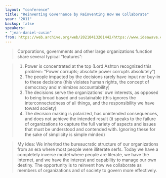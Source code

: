 ```yaml
---
layout: "conference"
title: "Reinventing Governance by Reinventing How We Collaborate"
year: "2011"
backup: false
speakers:
- "jean-daniel-cusin"
from: https://web.archive.org/web/20210413201442/https://www.ideawave.ca/2011-conference/reinventing-governance-by-reinventing-how-we-collaborate
---
```


> Corporations, governments and other large organizations function share several
typical “features”:  

> 1. Power is concentrated at the top (Lord Ashton recognized this problem:
“Power corrupts; absolute power corrupts absolutely”)  
> 2. The people impacted by the decisions rarely have input nor buy-in to these
decisions (this violates human rights, the concept of democracy and minimizes
accountability)  
> 3. The decisions serve the organizations’ own interests, as opposed to being
broad based and sustainable (this ignores the interconnectedness of all
things, and the responsibility we have toward society)  
> 4. The decision making is polarized, has unintended consequences, and does
not achieve the intended result (it speaks to the failure of organizations to
capture the full variety of aspects and issues that must be understood and
contended with. Ignoring these for the sake of simplicity is simple minded)

> My idea: We inherited the bureaucratic structure of our organizations from an
era where most people were illiterate serfs. Today we have a completely
inverse model where people are literate, we have the Internet, and we have the
interest and capability to manage our own destiny. The opportunity is to
reinvent how we collaborate as members of organizations and of society to
govern more effectively.

